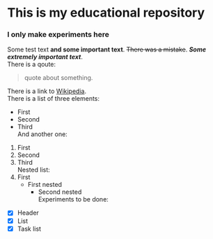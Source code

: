 # This is my educational repository
### I only make experiments here
Some test text **and some important text**. ~~There was a mistake~~. **_Some extremely important text_**.   
There is a qoute:  
> quote about something.  

  
There is a link to [Wikipedia](https://ru.wikipedia.org/wiki/Markdown).  
There is a list of three elements:  
- First
- Second
- Third  
And another one:
1. First
2. Second
3. Third  
Nested list:
1. First
   - First nested
     - Second nested  
Experiments to be done:
- [x] Header
- [x] List
- [x] Task list 
